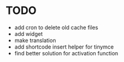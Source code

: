 # TODO

- add cron to delete old cache files
- add widget
- make translation
- add shortcode insert helper for tinymce
- find better solution for activation function